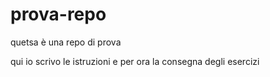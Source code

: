 # prova-repo
quetsa è una repo di prova

qui io scrivo le istruzioni e per ora la consegna degli esercizi

